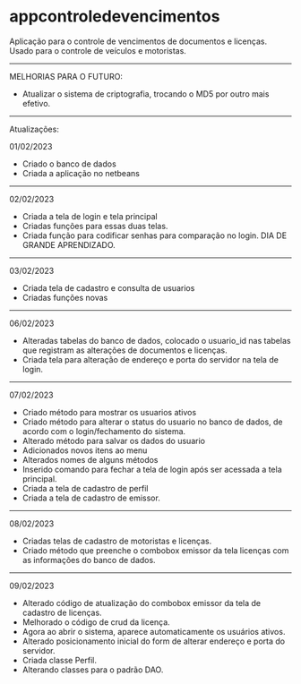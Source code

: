 # appcontroledevencimentos

Aplicação para o controle de vencimentos de documentos e licenças. Usado para o controle de veículos e motoristas.

----------------------------------------------------
MELHORIAS PARA O FUTURO:

- Atualizar o sistema de criptografia, trocando o MD5 por outro mais efetivo.


----------------------------------------------------
Atualizações:

01/02/2023

- Criado o banco de dados
- Criada a aplicação no netbeans

**********
02/02/2023

- Criada a tela de login e tela principal
- Criadas funções para essas duas telas. 
- Criada função para codificar senhas para comparação no login.
DIA DE GRANDE APRENDIZADO.

**********
03/02/2023

- Criada tela de cadastro e consulta de usuarios
- Criadas funções novas

**********
06/02/2023

- Alteradas tabelas do banco de dados, colocado o usuario_id nas tabelas que registram
as alterações de documentos e licenças.
- Criada tela para alteração de endereço e porta do servidor na tela de login.

**********
07/02/2023
- Criado método para mostrar os usuarios ativos
- Criado método para alterar o status do usuario no banco de dados, de acordo
com o login/fechamento do sistema.
- Alterado método para salvar os dados do usuario
- Adicionados novos itens ao menu
- Alterados nomes de alguns métodos
- Inserido comando para fechar a tela de login após ser acessada a tela principal.
- Criada a tela de cadastro de perfil 
- Criada a tela de cadastro de emissor.

**********
08/02/2023
- Criadas telas de cadastro de motoristas e licenças.
- Criado método que preenche o combobox emissor da tela licenças com as informações do banco de dados.

**********
09/02/2023
- Alterado código de atualização do combobox emissor da tela de cadastro de licenças.
- Melhorado o código de crud da licença.
- Agora ao abrir o sistema, aparece automaticamente os usuários ativos.
- Alterado posicionamento inicial do form de alterar endereço e porta do servidor.
- Criada classe Perfil.
- Alterando classes para o padrão DAO.

